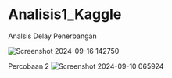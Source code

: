 # Analisis1_Kaggle
Analsis Delay Penerbangan

![Screenshot 2024-09-16 142750](https://github.com/user-attachments/assets/4aac8aaf-5e01-477c-8388-9492190f86cc)


Percobaan 2
![Screenshot 2024-09-10 065924](https://github.com/user-attachments/assets/96e0bf1b-37fd-4ecb-b352-2cbf76e218e7)

